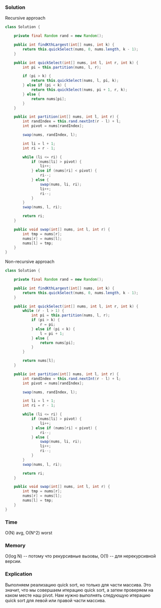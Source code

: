 ### Solution
Recursive approach
```java
class Solution {

    private final Random rand = new Random();

    public int findKthLargest(int[] nums, int k) {
        return this.quickSelect(nums, 0, nums.length, k - 1);
    }

    public int quickSelect(int[] nums, int l, int r, int k) {
        int pi = this.partition(nums, l, r);

        if (pi > k) {
            return this.quickSelect(nums, l, pi, k);
        } else if (pi < k) {
            return this.quickSelect(nums, pi + 1, r, k);
        } else {
            return nums[pi];
        }
    }

    public int partition(int[] nums, int l, int r) {
        int randIndex = this.rand.nextInt(r - l) + l;
        int pivot = nums[randIndex];

        swap(nums, randIndex, l);

        int li = l + 1;
        int ri = r - 1;

        while (li <= ri) {
            if (nums[li] > pivot) {
                li++;
            } else if (nums[ri] < pivot) {
                ri--;
            } else {
                swap(nums, li, ri);
                li++;
                ri--;
            }
        }
        swap(nums, l, ri);

        return ri;
    }

    public void swap(int[] nums, int l, int r) {
        int tmp = nums[r];
        nums[r] = nums[l];
        nums[l] = tmp;
    }
}
```
Non-recursive approach
```java
class Solution {

    private final Random rand = new Random();

    public int findKthLargest(int[] nums, int k) {
        return this.quickSelect(nums, 0, nums.length, k - 1);
    }

    public int quickSelect(int[] nums, int l, int r, int k) {
        while (r - l > 1) {
            int pi = this.partition(nums, l, r);
            if (pi > k) {
                r = pi;
            } else if (pi < k) {
                l = pi + 1;
            } else {
                return nums[pi];
            }
        }

        return nums[l];
    }

    public int partition(int[] nums, int l, int r) {
        int randIndex = this.rand.nextInt(r - l) + l;
        int pivot = nums[randIndex];

        swap(nums, randIndex, l);

        int li = l + 1;
        int ri = r - 1;

        while (li <= ri) {
            if (nums[li] > pivot) {
                li++;
            } else if (nums[ri] < pivot) {
                ri--;
            } else {
                swap(nums, li, ri);
                li++;
                ri--;
            }
        }
        swap(nums, l, ri);

        return ri;
    }

    public void swap(int[] nums, int l, int r) {
        int tmp = nums[r];
        nums[r] = nums[l];
        nums[l] = tmp;
    }
}
```
### Time
O(N) avg, O(N^2) worst 
### Memory
O(log N) -- потому что рекурсивные вызовы, O(1) -- для нерекурсивной версии.
### Explication
Выполняем реализацию quick sort, но только для части массива. Это значит,
что мы совершаем итерацию quick sort, а затем проверяем на каком месте наш pivot. 
Нам нужно выполнять следующую итерацию quick sort для левой или правой части массива.
